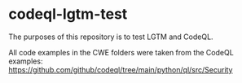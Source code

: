 # codeql-lgtm-test
The purposes of this repository is to test LGTM and CodeQL.

All code examples in the CWE folders were taken from the CodeQL examples: https://github.com/github/codeql/tree/main/python/ql/src/Security 

